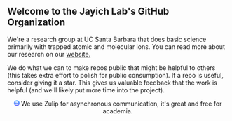 ## Welcome to the Jayich Lab's GitHub Organization

We're a research group at UC Santa Barbara that does basic science primarily with trapped atomic and molecular ions.  You can read more about our research on our [website.](https://jayich.io/)

We do what we can to make repos public that might be helpful to others (this takes extra effort to polish for public consumption).  If a repo is useful, consider giving it a star. 
This gives us valuable feedback that the work is helpful (and we'll likely put more time into the project).

<div style="text-align:center"><img src="./profile/zulip-icon-circle.svg" width="13" height="13"> We use Zulip for asynchronous communication, it's great and free for academia.



